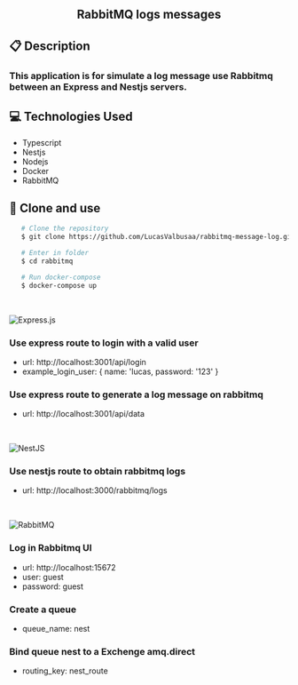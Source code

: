 <h2 align="center">RabbitMQ logs messages</h2>

## 📋 Description

### This application is for simulate a log message use Rabbitmq between an Express and Nestjs servers.

## 💻 Technologies Used

- Typescript
- Nestjs
- Nodejs
- Docker
- RabbitMQ

## 📝 Clone and use

```bash
   # Clone the repository
   $ git clone https://github.com/LucasValbusaa/rabbitmq-message-log.git

   # Enter in folder
   $ cd rabbitmq

   # Run docker-compose
   $ docker-compose up
```

<br>

![Express.js](https://img.shields.io/badge/express.js-%23404d59.svg?style=for-the-badge&logo=express&logoColor=%2361DAFB)

### Use express route to login with a valid user

- url: http://localhost:3001/api/login
- example_login_user: { name: 'lucas, password: '123' }

### Use express route to generate a log message on rabbitmq

- url: http://localhost:3001/api/data

<br>

![NestJS](https://img.shields.io/badge/nestjs-%23E0234E.svg?style=for-the-badge&logo=nestjs&logoColor=white)

### Use nestjs route to obtain rabbitmq logs

- url: http://localhost:3000/rabbitmq/logs

<br>

![RabbitMQ](https://img.shields.io/badge/Rabbitmq-FF6600?style=for-the-badge&logo=rabbitmq&logoColor=white)

### Log in Rabbitmq UI

- url: http://localhost:15672
- user: guest
- password: guest

### Create a queue

- queue_name: nest

### Bind queue nest to a Exchenge amq.direct

- routing_key: nest_route
